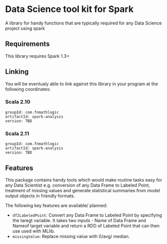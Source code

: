 # Data Science tool kit for Spark

A library for handy functions that are typically required for any Data Science project using spark

## Requirements

This library requires Spark 1.3+

## Linking
You will be eventualy able to link against this library in your program at the following coordinates:

### Scala 2.10
```
groupId: com.fnmathlogic
artifactId: spark-analysis
version: TBD
```

### Scala 2.11
```
groupId: com.fnmathlogic
artifactId: spark-analysis
version: TBD
```

## Features
This package contains handy tools which would make routine tasks easy for any Data Scientist e.g. conversion of any Data Frame to Labeled Point, treatment of missing values and generate statistical summaries from model output objects in friendly formats.

The following key features are available/ planned:
* `df2LabeledPoint`: Convert any Data Frame to Labeled Point by specifying the taregt variable. It takes two inputs - Name of Data Frame and Nameof target variable and return a RDD of Labeled Point that can then use used with MLlib.
* `missingValue`: Replace missing value with 0/avg/ median.
